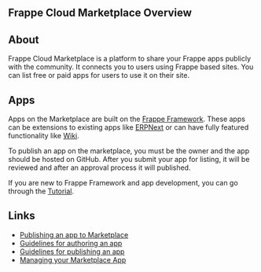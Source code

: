 ## Frappe Cloud Marketplace Overview

## About

Frappe Cloud Marketplace is a platform to share your Frappe apps publicly with the community. It connects you to users using Frappe based sites. You can list free or paid apps for users to use it on their site.

## Apps

Apps on the Marketplace are built on the [Frappe Framework](https://frappeframework.com/). These apps can be extensions to existing apps like [ERPNext](https://frappecloud.com/marketplace/apps/erpnext) or can have fully featured functionality like [Wiki](https://frappecloud.com/marketplace/apps/wiki).

To publish an app on the marketplace, you must be the owner and the app should be hosted on GitHub. After you submit your app for listing, it will be reviewed and after an approval process it will published.

If you are new to Frappe Framework and app development, you can go through the [Tutorial](https://frappeframework.com/docs/user/en/tutorial).

## Links

*   [Publishing an app to Marketplace](https://frappecloud.com/docs/marketplace/how-to-submit-app)
*   [Guidelines for authoring an app](https://frappecloud.com/docs/marketplace/app-authoring-guidelines)
*   [Guidelines for publishing an app](https://frappecloud.com/docs/marketplace/marketpace-guidelines)
*   [Managing your Marketplace App](https://frappecloud.com/docs/marketplace/manage-marketplace-app)